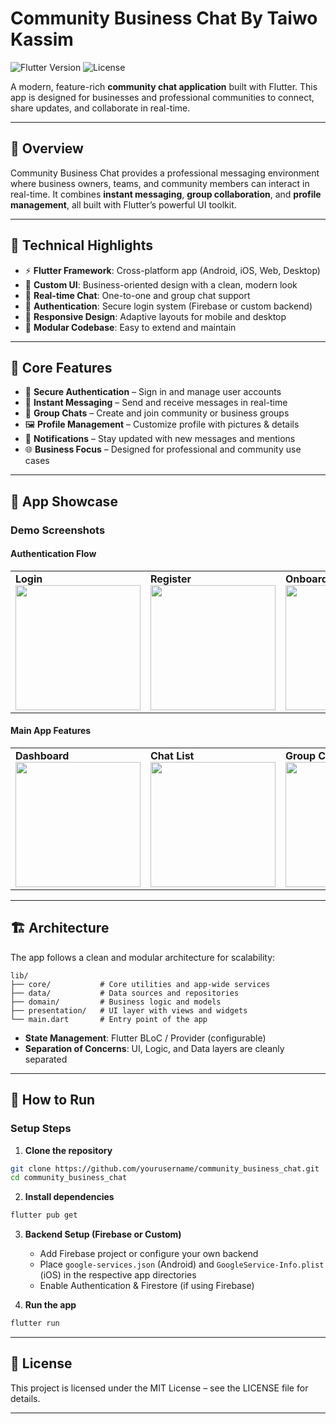 # Community Business Chat By Taiwo Kassim

![Flutter Version](https://img.shields.io/badge/Flutter-3.0.0+-blue.svg)
![License](https://img.shields.io/badge/License-MIT-green.svg)

A modern, feature-rich **community chat application** built with Flutter.
This app is designed for businesses and professional communities to connect, share updates, and collaborate in real-time.

---

## 📌 Overview

Community Business Chat provides a professional messaging environment where business owners, teams, and community members can interact in real-time.
It combines **instant messaging**, **group collaboration**, and **profile management**, all built with Flutter’s powerful UI toolkit.

---

## 🚀 Technical Highlights

* ⚡ **Flutter Framework**: Cross-platform app (Android, iOS, Web, Desktop)
* 🎨 **Custom UI**: Business-oriented design with a clean, modern look
* 💬 **Real-time Chat**: One-to-one and group chat support
* 🔐 **Authentication**: Secure login system (Firebase or custom backend)
* 📱 **Responsive Design**: Adaptive layouts for mobile and desktop
* 📂 **Modular Codebase**: Easy to extend and maintain

---

## 💬 Core Features

* 🔑 **Secure Authentication** – Sign in and manage user accounts
* 💬 **Instant Messaging** – Send and receive messages in real-time
* 👥 **Group Chats** – Create and join community or business groups
* 🖼️ **Profile Management** – Customize profile with pictures & details
* 🔔 **Notifications** – Stay updated with new messages and mentions
* 🌐 **Business Focus** – Designed for professional and community use cases

---

## 📱 App Showcase

### Demo Screenshots

#### Authentication Flow

<table>
  <tr>
    <td><b>Login</b><br><img src="assets/screenshots/login.png" width="200"/></td>
    <td><b>Register</b><br><img src="assets/screenshots/register.png" width="200"/></td>
    <td><b>Onboarding</b><br><img src="assets/screenshots/onboarding.png" width="200"/></td>
  </tr>
</table>

#### Main App Features

<table>
  <tr>
    <td><b>Dashboard</b><br><img src="assets/screenshots/dashboard.png" width="200"/></td>
    <td><b>Chat List</b><br><img src="assets/screenshots/chat_list.png" width="200"/></td>
    <td><b>Group Chat</b><br><img src="assets/screenshots/group_chat.png" width="200"/></td>
  </tr>
</table>

---

## 🏗️ Architecture

The app follows a clean and modular architecture for scalability:

```
lib/
├── core/           # Core utilities and app-wide services
├── data/           # Data sources and repositories
├── domain/         # Business logic and models
├── presentation/   # UI layer with views and widgets
└── main.dart       # Entry point of the app
```

* **State Management**: Flutter BLoC / Provider (configurable)
* **Separation of Concerns**: UI, Logic, and Data layers are cleanly separated

---

## 🔧 How to Run

### Setup Steps

1. **Clone the repository**

```bash
git clone https://github.com/yourusername/community_business_chat.git
cd community_business_chat
```

2. **Install dependencies**

```bash
flutter pub get
```

3. **Backend Setup (Firebase or Custom)**

   * Add Firebase project or configure your own backend
   * Place `google-services.json` (Android) and `GoogleService-Info.plist` (iOS) in the respective app directories
   * Enable Authentication & Firestore (if using Firebase)

4. **Run the app**

```bash
flutter run
```

---

## 📄 License

This project is licensed under the MIT License – see the LICENSE file for details.

---
